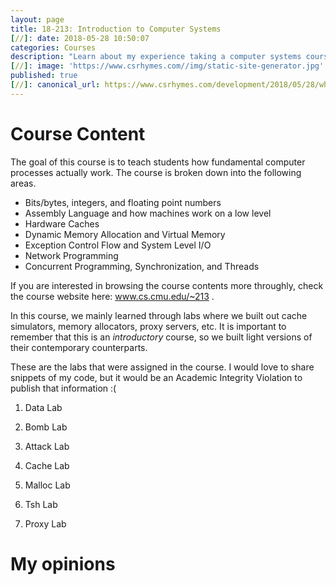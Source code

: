 ```yaml
---
layout: page
title: 18-213: Introduction to Computer Systems
[//]: date: 2018-05-28 10:50:07
categories: Courses
description: "Learn about my experience taking a computer systems course."
[//]: image: 'https://www.csrhymes.com//img/static-site-generator.jpg'
published: true
[//]: canonical_url: https://www.csrhymes.com/development/2018/05/28/why-use-a-static-site-generator.html
---
```


# Course Content
The goal of this course is to teach students how fundamental computer processes actually work.
The course is broken down into the following areas. 

* Bits/bytes, integers, and floating point numbers
* Assembly Language and how machines work on a low level
* Hardware Caches
* Dynamic Memory Allocation and Virtual Memory
* Exception Control Flow and System Level I/O
* Network Programming
* Concurrent Programming, Synchronization, and Threads

If you are interested in browsing the course contents more throughly, check the course website here: www.cs.cmu.edu/~213 .

In this course, we mainly learned through labs where we built out cache simulators, memory allocators, proxy servers, etc. It is important to remember that this is an *introductory* course, so we built light versions of their contemporary counterparts.

These are the labs that were assigned in the course. I would love to share snippets of my code, but it would be an Academic Integrity Violation to publish that information :(

1. Data Lab

2. Bomb Lab

3. Attack Lab

4. Cache Lab

5. Malloc Lab

6. Tsh Lab

7. Proxy Lab

# My opinions
